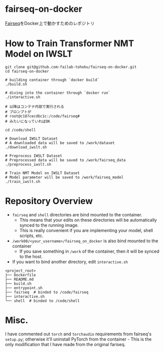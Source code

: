 # fairseq-on-docker

[Fairseq](https://github.com/pytorch/fairseq)をDocker上で動かすためのレポジトリ

# How to Train Transformer NMT Model on IWSLT 

```shell
git clone git@github.com:failab-tohoku/fairseq-on-docker.git
cd fairseq-on-docker

# building container through `docker build`
./build.sh        

# diving into the container through `docker run`
./interactive.sh  

# 以降はコンテナ内部で実行される
# プロンプトが
# root@c187cecdbc1c:/code/fairseq#
# みたいになっていればOK

cd /code/shell

# Download IWSLT Dataset
# A downloaded data will be saved to /work/dataset
./download_iwslt.sh

# Preprocess IWSLT Dataset
# Preprocessed data will be saved to /work/fairseq_data
./preprocess_iwslt.sh

# Train NMT Model on IWSLT Dataset
# Model parameter will be saved to /work/fairseq_model
./train_iwslt.sh
```

# Repository Overview

- `fairseq` and `shell` directories are bind mounted to the container.
  - This means that your edits on these directories will be automatically synced to the running image.
  - This is really convenient if you are implementing your model, shell scripts, etc.
- `/work00/<your_username>/fairseq_on_docker` is also bind mounted to the container
  - If you save something in `/work` of the container, then it will be synced to the host.
- If you want to bind another directory, edit `interactive.sh`

```
<project_root>
├── Dockerfile
├── README.md
├── build.sh
├── entrypoint.sh
├── fairseq  # binded to /code/fairseq
├── interactive.sh 
└── shell  # binded to /code/shell
```

# Misc.

I have commented out `torch` and `torchaudio` requirements from fairseq's `setup.py`; 
otherwise it'll uninstall PyTorch from the container - This is the only modification that I have made from the original fariseq.